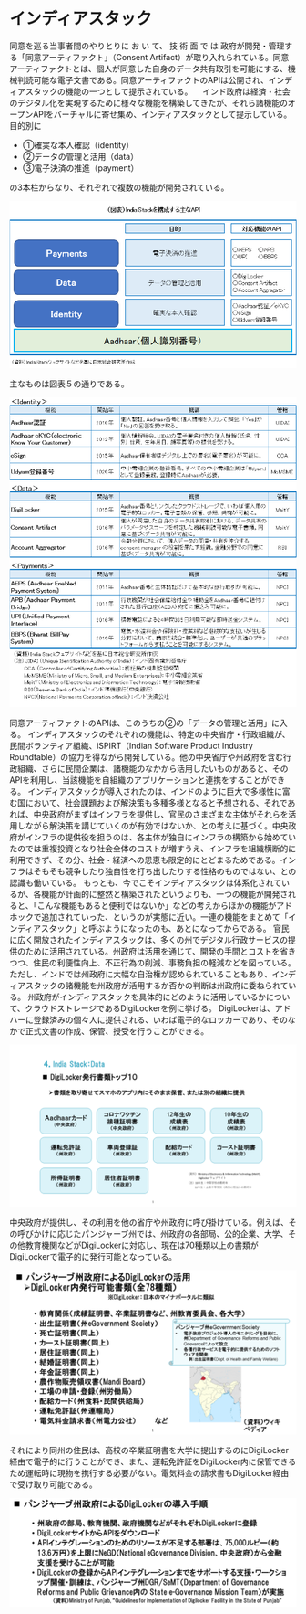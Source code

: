 # インディアスタック

同意を巡る当事者間のやりとりに お い て、 技 術 面 で は 政府が開発・管理する「同意アーティファクト」（Consent Artifact）が取り入れられている。同意アーティファクトとは、個人が同意した自身のデータ共有取引を可能にする、機械判読可能な電子文書である。同意アーティファクトのAPIは公開され、インディアスタックの機能の一つとして提示されている。
　インド政府は経済・社会のデジタル化を実現するために様々な機能を構築してきたが、それら諸機能のオープンAPIをバーチャルに寄せ集め、インディアスタックとして提示している。目的別に
- ①確実な本人確認（identity）
- ②データの管理と活用（data）
- ③電子決済の推進（payment）

の3本柱からなり、それぞれで複数の機能が開発されている。

![](../images/IndiaStackを構成する主なAPI.png)

主なものは図表５の通りである。

![](../images/IndiaStack諸機能.png)

同意アーティファクトのAPIは、このうちの②の「データの管理と活用」に入る。
インディアスタックのそれぞれの機能は、特定の中央省庁・行政組織が、民間ボランティア組織、iSPIRT（Indian Software Product Industry Roundtable）の協力を得ながら開発している。他の中央省庁や州政府を含む行政組織、さらに民間企業は、諸機能のなかから活用したいものがあると、そのAPIを利用し、当該機能を自組織のアプリケーションと連携をすることができる。
インディアスタックが導入されたのは、インドのように巨大で多様性に富む国において、社会課題および解決策も多種多様となると予想される、それであれば、中央政府がまずはインフラを提供し、官民のさまざまな主体がそれらを活用しながら解決策を講じていくのが有効ではないか、との考えに基づく。中央政府がインフラの提供役を担うのは、各主体が独自にインフラの構築から始めていたのでは重複投資となり社会全体のコストが増すうえ、インフラを組織横断的に利用できず、その分、社会・経済への恩恵も限定的にとどまるためである。インフラはそもそも競争したり独自性を打ち出したりする性格のものではない、との認識も働いている。
もっとも、今でこそインディアスタックは体系化されているが、各機能が計画的に整然と構築されたというよりも、一つの機能が開発されると、「こんな機能もあると便利ではないか」などの考えからほかの機能がアドホックで追加されていった、というのが実態に近い。一連の機能をまとめて「インディアスタック」と呼ぶようになったのも、あとになってからである。
官民に広く開放されたインディアスタックは、多くの州でデジタル行政サービスの提供のために活用されている。州政府は活用を通じて、開発の手間とコストを省きつつ、住民の利便性向上、不正行為の削減、事務負担の軽減などを図っている。ただし、インドでは州政府に大幅な自治権が認められていることもあり、インディアスタックの諸機能を州政府が活用するか否かの判断は州政府に委ねられている。
州政府がインディアスタックを具体的にどのように活用しているかについて、クラウドストレージであるDigiLockerを例に挙げる。
DigiLockerは、アドハーに登録済みの個々人に提供される、いわば電子的なロッカーであり、そのなかで正式文書の作成、保管、授受を行うことができる。

![](../images/IndiaStack-DigiLocker-Top10.png)

中央政府が提供し、その利用を他の省庁や州政府に呼び掛けている。例えば、その呼びかけに応じたパンジャーブ州では、州政府の各部局、公的企業、大学、その他教育機関などがDigiLockerに対応し、現在は70種類以上の書類がDigiLockerで電子的に発行可能となっている。

![](../images/州政府-DigiLockerの活用1.png)

それにより同州の住民は、高校の卒業証明書を大学に提出するのにDigiLocker経由で電子的に行うことができ、また、運転免許証をDigiLocker内に保管できるため運転時に現物を携行する必要がない。電気料金の請求書もDigiLocker経由で受け取り可能である。

![](../images/州政府-DigiLockerの活用2.png)
